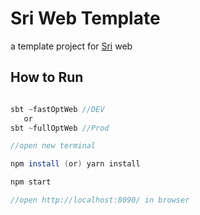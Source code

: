 # Sri Web Template

a template project for [Sri](https://github.com/chandu0101/sri) web 

## How to Run 

```scala

sbt ~fastOptWeb //DEV
   or
sbt ~fullOptWeb //Prod   

//open new terminal

npm install (or) yarn install

npm start

//open http://localhost:8090/ in browser

```
